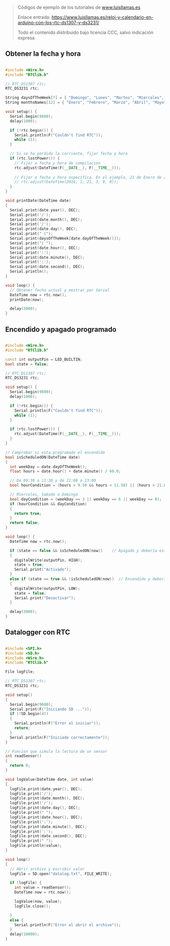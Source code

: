 > Códigos de ejemplo de los tutoriales de www.luisllamas.es
>
> Enlace entrada: https://www.luisllamas.es/reloj-y-calendario-en-arduino-con-los-rtc-ds1307-y-ds3231/
>
> Todo el contenido distribuido bajo licencia CCC, salvo indicación expresa


## Obtener la fecha y hora
```cpp
#include <Wire.h>
#include "RTClib.h"

// RTC_DS1307 rtc;
RTC_DS3231 rtc;

String daysOfTheWeek[7] = { "Domingo", "Lunes", "Martes", "Miercoles", "Jueves", "Viernes", "Sabado" };
String monthsNames[12] = { "Enero", "Febrero", "Marzo", "Abril", "Mayo",  "Junio", "Julio","Agosto","Septiembre","Octubre","Noviembre","Diciembre" };

void setup() {
  Serial.begin(9600);
  delay(1000); 

  if (!rtc.begin()) {
    Serial.println(F("Couldn't find RTC"));
    while (1);
  }

  // Si se ha perdido la corriente, fijar fecha y hora
  if (rtc.lostPower()) {
    // Fijar a fecha y hora de compilacion
    rtc.adjust(DateTime(F(__DATE__), F(__TIME__)));
    
    // Fijar a fecha y hora específica. En el ejemplo, 21 de Enero de 2016 a las 03:00:00
    // rtc.adjust(DateTime(2016, 1, 21, 3, 0, 0));
  }
}

void printDate(DateTime date)
{
  Serial.print(date.year(), DEC);
  Serial.print('/');
  Serial.print(date.month(), DEC);
  Serial.print('/');
  Serial.print(date.day(), DEC);
  Serial.print(" (");
  Serial.print(daysOfTheWeek[date.dayOfTheWeek()]);
  Serial.print(") ");
  Serial.print(date.hour(), DEC);
  Serial.print(':');
  Serial.print(date.minute(), DEC);
  Serial.print(':');
  Serial.print(date.second(), DEC);
  Serial.println();
}

void loop() {
  // Obtener fecha actual y mostrar por Serial
  DateTime now = rtc.now();
  printDate(now);

  delay(3000);
}
```



## Encendido y apagado programado
```cpp
#include <Wire.h>
#include "RTClib.h"

const int outputPin = LED_BUILTIN;
bool state = false;

// RTC_DS1307 rtc;
RTC_DS3231 rtc;

void setup() {
  Serial.begin(9600);
  delay(1000);

  if (!rtc.begin()) {
    Serial.println(F("Couldn't find RTC"));
    while (1);
  }

  if (rtc.lostPower()) {
    rtc.adjust(DateTime(F(__DATE__), F(__TIME__)));
  }
}

// Comprobar si esta programado el encendido
bool isScheduledON(DateTime date)
{
  int weekDay = date.dayOfTheWeek();
  float hours = date.hour() + date.minute() / 60.0;

  // De 09:30 a 11:30 y de 21:00 a 23:00
  bool hourCondition = (hours > 9.50 && hours < 11.50) || (hours > 21.00 && hours < 23.00);

  // Miercoles, Sabado o Domingo
  bool dayCondition = (weekDay == 3 || weekDay == 6 || weekDay == 0); 
  if (hourCondition && dayCondition)
  {
    return true;
  }
  return false;
}

void loop() {
  DateTime now = rtc.now();

  if (state == false && isScheduledON(now))    // Apagado y debería estar encendido
  {
    digitalWrite(outputPin, HIGH);
    state = true;
    Serial.print("Activado");
  }
  else if (state == true && !isScheduledON(now))  // Encendido y deberia estar apagado
  {
    digitalWrite(outputPin, LOW);
    state = false;
    Serial.print("Desactivar");
  }

  delay(3000);
}
```



## Datalogger con RTC
```cpp
#include <SPI.h>
#include <SD.h>
#include <Wire.h>
#include "RTClib.h"

File logFile;

// RTC_DS1307 rtc;
RTC_DS3231 rtc;

void setup()
{
  Serial.begin(9600);
  Serial.print(F("Iniciando SD ..."));
  if (!SD.begin(4))
  {
    Serial.println(F("Error al iniciar"));
    return;
  }
  Serial.println(F("Iniciado correctamente"));
}

// Funcion que simula la lectura de un sensor
int readSensor()
{
  return 0;
}

void logValue(DateTime date, int value)
{
  logFile.print(date.year(), DEC);
  logFile.print('/');
  logFile.print(date.month(), DEC);
  logFile.print('/');
  logFile.print(date.day(), DEC);
  logFile.print(" ");
  logFile.print(date.hour(), DEC);
  logFile.print(':');
  logFile.print(date.minute(), DEC);
  logFile.print(':');
  logFile.print(date.second(), DEC);
  logFile.print(" ");
  logFile.println(value);
}

void loop()
{
  // Abrir archivo y escribir valor
  logFile = SD.open("datalog.txt", FILE_WRITE);

  if (logFile) {
    int value = readSensor();
    DateTime now = rtc.now();

    logValue(now, value);
    logFile.close();

  }
  else {
    Serial.println(F("Error al abrir el archivo"));
  }
  delay(10000);
}
```


